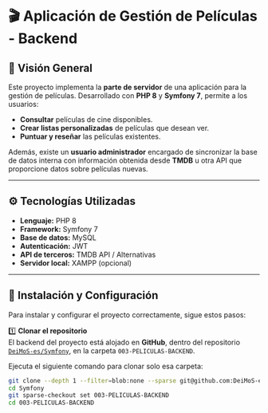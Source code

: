 # 🎬 Aplicación de Gestión de Películas - Backend

## 📌 Visión General

Este proyecto implementa la **parte de servidor** de una aplicación para la gestión de películas. Desarrollado con **PHP 8** y **Symfony 7**, permite a los usuarios:

- **Consultar** películas de cine disponibles.
- **Crear listas personalizadas** de películas que desean ver.
- **Puntuar y reseñar** las películas existentes.

Además, existe un **usuario administrador** encargado de sincronizar la base de datos interna con información obtenida desde **TMDB** u otra API que proporcione datos sobre películas nuevas.

---

## ⚙️ Tecnologías Utilizadas

- **Lenguaje:** PHP 8
- **Framework:** Symfony 7
- **Base de datos:** MySQL 
- **Autenticación:** JWT 
- **API de terceros:** TMDB API / Alternativas
- **Servidor local:** XAMPP (opcional)

---

## 🚀 Instalación y Configuración

Para instalar y configurar el proyecto correctamente, sigue estos pasos:

1️⃣ **Clonar el repositorio**  
El backend del proyecto está alojado en **GitHub**, dentro del repositorio [`DeiMoS-es/Symfony`](https://github.com/DeiMoS-es/Symfony.git), en la carpeta `003-PELICULAS-BACKEND`.  

Ejecuta el siguiente comando para clonar solo esa carpeta:
```bash
git clone --depth 1 --filter=blob:none --sparse git@github.com:DeiMoS-es/Symfony.git
cd Symfony
git sparse-checkout set 003-PELICULAS-BACKEND
cd 003-PELICULAS-BACKEND


